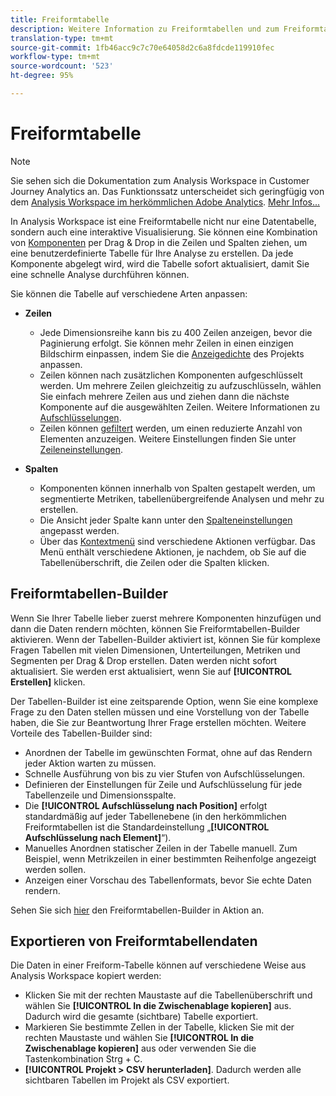 ```yaml
---
title: Freiformtabelle
description: Weitere Information zu Freiformtabellen und zum Freiformtabellen-Builder
translation-type: tm+mt
source-git-commit: 1fb46acc9c7c70e64058d2c6a8fdcde119910fec
workflow-type: tm+mt
source-wordcount: '523'
ht-degree: 95%

---
```



# Freiformtabelle

>[!NOTE]
>
>Sie sehen sich die Dokumentation zum Analysis Workspace in Customer Journey Analytics an. Das Funktionssatz unterscheidet sich geringfügig von dem [Analysis Workspace im herkömmlichen Adobe Analytics](https://docs.adobe.com/content/help/de-DE/analytics/analyze/analysis-workspace/home.html). [Mehr Infos...](/help/getting-started/cja-aa.md)

In Analysis Workspace ist eine Freiformtabelle nicht nur eine Datentabelle, sondern auch eine interaktive Visualisierung. Sie können eine Kombination von [Komponenten](/help/components/overview.md) per Drag &amp; Drop in die Zeilen und Spalten ziehen, um eine benutzerdefinierte Tabelle für Ihre Analyse zu erstellen. Da jede Komponente abgelegt wird, wird die Tabelle sofort aktualisiert, damit Sie eine schnelle Analyse durchführen können.

Sie können die Tabelle auf verschiedene Arten anpassen:

* **Zeilen**
   * Jede Dimensionsreihe kann bis zu 400 Zeilen anzeigen, bevor die Paginierung erfolgt. Sie können mehr Zeilen in einen einzigen Bildschirm einpassen, indem Sie die [Anzeigedichte](/help/analysis-workspace/build-workspace-project/view-density.md) des Projekts anpassen.
   * Zeilen können nach zusätzlichen Komponenten aufgeschlüsselt werden. Um mehrere Zeilen gleichzeitig zu aufzuschlüsseln, wählen Sie einfach mehrere Zeilen aus und ziehen dann die nächste Komponente auf die ausgewählten Zeilen. Weitere Informationen zu [Aufschlüsselungen](/help/components/dimensions/t-breakdown-fa.md).
   * Zeilen können [gefiltert](/help/analysis-workspace/build-workspace-project/pagination-filtering-sorting.md) werden, um einen reduzierte Anzahl von Elementen anzuzeigen. Weitere Einstellungen finden Sie unter [Zeileneinstellungen](/help/analysis-workspace/build-workspace-project/column-row-settings/table-settings.md).

* **Spalten**
   * Komponenten können innerhalb von Spalten gestapelt werden, um segmentierte Metriken, tabellenübergreifende Analysen und mehr zu erstellen.
   * Die Ansicht jeder Spalte kann unter den [Spalteneinstellungen](/help/analysis-workspace/build-workspace-project/column-row-settings/column-settings.md) angepasst werden.
   * Über das [Kontextmenü](https://docs.adobe.com/content/help/en/analytics-learn/tutorials/analysis-workspace/building-freeform-tables/using-the-right-click-menu.html) sind verschiedene Aktionen verfügbar. Das Menü enthält verschiedene Aktionen, je nachdem, ob Sie auf die Tabellenüberschrift, die Zeilen oder die Spalten klicken.

## Freiformtabellen-Builder

Wenn Sie Ihrer Tabelle lieber zuerst mehrere Komponenten hinzufügen und dann die Daten rendern möchten, können Sie Freiformtabellen-Builder aktivieren. Wenn der Tabellen-Builder aktiviert ist, können Sie für komplexe Fragen Tabellen mit vielen Dimensionen, Unterteilungen, Metriken und Segmenten per Drag &amp; Drop erstellen. Daten werden nicht sofort aktualisiert. Sie werden erst aktualisiert, wenn Sie auf **[!UICONTROL Erstellen]** klicken.

Der Tabellen-Builder ist eine zeitsparende Option, wenn Sie eine komplexe Frage zu den Daten stellen müssen und eine Vorstellung von der Tabelle haben, die Sie zur Beantwortung Ihrer Frage erstellen möchten. Weitere Vorteile des Tabellen-Builder sind:

* Anordnen der Tabelle im gewünschten Format, ohne auf das Rendern jeder Aktion warten zu müssen.
* Schnelle Ausführung von bis zu vier Stufen von Aufschlüsselungen.
* Definieren der Einstellungen für Zeile und Aufschlüsselung für jede Tabellenzeile und Dimensionsspalte.
* Die **[!UICONTROL Aufschlüsselung nach Position]** erfolgt standardmäßig auf jeder Tabellenebene (in den herkömmlichen Freiformtabellen ist die Standardeinstellung „**[!UICONTROL Aufschlüsselung nach Element]**“).
* Manuelles Anordnen statischer Zeilen in der Tabelle manuell. Zum Beispiel, wenn Metrikzeilen in einer bestimmten Reihenfolge angezeigt werden sollen.
* Anzeigen einer Vorschau des Tabellenformats, bevor Sie echte Daten rendern.

Sehen Sie sich [hier](https://youtu.be/GUMWiJAmMGI) den Freiformtabellen-Builder in Aktion an.

## Exportieren von Freiformtabellendaten

Die Daten in einer Freiform-Tabelle können auf verschiedene Weise aus Analysis Workspace kopiert werden:

* Klicken Sie mit der rechten Maustaste auf die Tabellenüberschrift und wählen Sie **[!UICONTROL In die Zwischenablage kopieren]** aus. Dadurch wird die gesamte (sichtbare) Tabelle exportiert.
* Markieren Sie bestimmte Zellen in der Tabelle, klicken Sie mit der rechten Maustaste und wählen Sie **[!UICONTROL In die Zwischenablage kopieren]** aus oder verwenden Sie die Tastenkombination Strg + C.
* **[!UICONTROL Projekt > CSV herunterladen]**. Dadurch werden alle sichtbaren Tabellen im Projekt als CSV exportiert.
